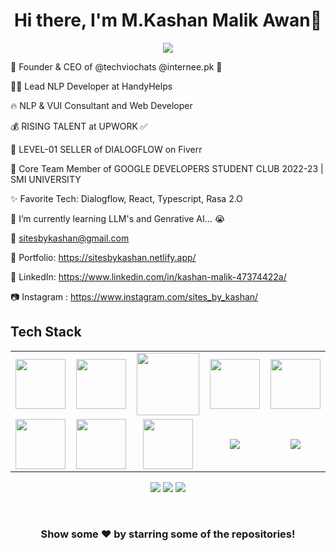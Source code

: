 <body>
  <div align="center">
    <h1> Hi there, I'm M.Kashan Malik Awan👋<a href="https://hammad-air.github.io/hammad/"></h1>
  </div>
<p align="center">
<a href="https://github.com/hammad-air"><img src="https://readme-typing-svg.herokuapp.com/?lines=Mobile+App+Developer(Flutter);GenAI+Chatbot+Developer;Full+Stack+Web+Developer;NLP+and+Web+Developer;Mern+Stack+Web+Developer&font=Roboto&size=26&duration=3500&pause=500&center=true&width=500&height=50&color=eab676"></a>

🤵 Founder & CEO of @techviochats @internee.pk 🤖
	
👨‍💻 Lead NLP Developer at HandyHelps

🔥 NLP & VUI Consultant and Web Developer 
	
💰 RISING TALENT at UPWORK ✅

💸 LEVEL-01 SELLER of DIALOGFLOW on Fiverr
	
📢 Core Team Member of GOOGLE DEVELOPERS STUDENT CLUB  2022-23 | SMI UNIVERSITY

✨ Favorite Tech: Dialogflow, React, Typescript, Rasa 2.O

📓 I’m currently learning LLM's and Genrative AI... 😭

📧 sitesbykashan@gmail.com

🎨 Portfolio: https://sitesbykashan.netlify.app/

💼 LinkedIn: https://www.linkedin.com/in/kashan-malik-47374422a/

📷 Instagram : https://www.instagram.com/sites_by_kashan/
 
<h2>Tech Stack</h2>

<table width="100">
<tr>
	 <td align='center' width="200">
        <img src="https://storage.googleapis.com/cms-storage-bucket/c823e53b3a1a7b0d36a9.png" width="80">
    </td>
	 <td align='center' width="200">
        <img src="https://www.vectorlogo.zone/util/preview.html?image=/logos/dartlang/dartlang-ar21.svg" width="80">
    </td>
	 <td align='center' width="200">
        <img src="https://fiverr-res.cloudinary.com/npm-assets/layout-server/fiverr-og-logo.5fd6463.png" width="100">
    </td>
    <td align='center' width="200">
        <img src="https://www.svgrepo.com/show/353648/dialogflow.svg" width="80">
    </td>

  <td align='center' width="200">
        <img src="https://upload.wikimedia.org/wikipedia/commons/thumb/c/cb/Google_Assistant_logo.svg/1200px-Google_Assistant_logo.svg.png"  width="80">
    </td> 
</tr>
 
<tr>
    <td align='center'>
        <img src="https://upload.wikimedia.org/wikipedia/commons/thumb/3/38/HTML5_Badge.svg/600px-HTML5_Badge.svg.png"  width="80">
    </td>
    <td align='center'>
        <img src="https://upload.wikimedia.org/wikipedia/commons/thumb/4/4c/Typescript_logo_2020.svg/1200px-Typescript_logo_2020.svg.png" width="80">
    </td>
 <td align='center' width="200">
        <img src="https://github.com/abranhe/programming-languages-logos/blob/master/src/javascript/javascript.svg" width="80">
    </td>
     <td align='center'>
        <img src="https://download.logo.wine/logo/Amazon_Alexa/Amazon_Alexa-Logo.wine.png">
    </td>
	 <td align='center' width="200">
        <img src="https://www.vectorlogo.zone/logos/reactjs/reactjs-ar21.svg">
    </td>
</tr>
 

    
</table>
</p>
<p align="center">
<a href="https://www.linkedin.com/in/kashan-malik-47374422a/"><img src="https://img.shields.io/badge/-Kashan%20Malik-0077B5?style=flat&logo=Linkedin&logoColor=white"/></a>
<a href="mailto:sitesbykashan@gmail.com"><img src="https://img.shields.io/badge/-sitesbykashan@gmail.com-D14836?style=flat&logo=Gmail&logoColor=white"/></a>
<a href="https://www.instagram.com/sites_by_kashan/"><img src="https://img.shields.io/badge/-@Sites%20By%20Kashan-E4405F?style=flat&logo=Instagram&logoColor=white"/></a>
 </p>
 
<br>

<div align="center">

### Show some ❤️ by starring some of the repositories!

</div>
